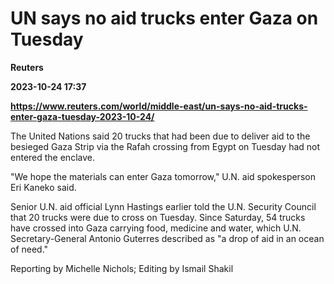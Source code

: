 # UN says no aid trucks enter Gaza on Tuesday
**Reuters**

**2023-10-24 17:37**

**https://www.reuters.com/world/middle-east/un-says-no-aid-trucks-enter-gaza-tuesday-2023-10-24/**

The United Nations said 20 trucks that had been due to deliver aid to the besieged Gaza Strip via the Rafah crossing from Egypt on Tuesday had not entered the enclave.

"We hope the materials can enter Gaza tomorrow," U.N. aid spokesperson Eri Kaneko said.

Senior U.N. aid official Lynn Hastings earlier told the U.N. Security Council that 20 trucks were due to cross on Tuesday. Since Saturday, 54 trucks have crossed into Gaza carrying food, medicine and water, which U.N. Secretary-General Antonio Guterres described as "a drop of aid in an ocean of need."

Reporting by Michelle Nichols; Editing by Ismail Shakil